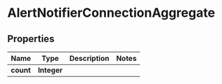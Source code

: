

# AlertNotifierConnectionAggregate


## Properties

Name | Type | Description | Notes
------------ | ------------- | ------------- | -------------
**count** | **Integer** |  | 



